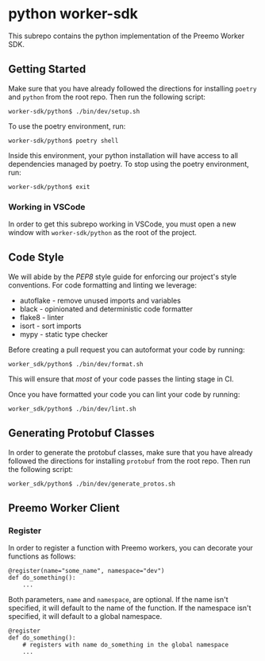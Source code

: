 # python worker-sdk

This subrepo contains the python implementation of the Preemo Worker SDK.

## Getting Started

Make sure that you have already followed the directions for installing `poetry` and `python` from the root repo.
Then run the following script:

```shell
worker-sdk/python$ ./bin/dev/setup.sh
```

To use the poetry environment, run:

```shell
worker-sdk/python$ poetry shell
```

Inside this environment, your python installation will have access to all dependencies managed by poetry.
To stop using the poetry environment, run:

```shell
worker-sdk/python$ exit
```

### Working in VSCode

In order to get this subrepo working in VSCode, you must open a new window with `worker-sdk/python` as the root of the project.

## Code Style

We will abide by the _PEP8_ style guide for enforcing our project's style conventions.
For code formatting and linting we leverage:

- autoflake - remove unused imports and variables
- black - opinionated and deterministic code formatter
- flake8 - linter
- isort - sort imports
- mypy - static type checker

Before creating a pull request you can autoformat your code by running:

```shell
worker_sdk/python$ ./bin/dev/format.sh
```

This will ensure that _most_ of your code passes the linting stage in CI.

Once you have formatted your code you can lint your code by running:

```shell
worker_sdk/python$ ./bin/dev/lint.sh
```

## Generating Protobuf Classes

In order to generate the protobuf classes, make sure that you have already followed the directions for installing `protobuf` from the root repo.
Then run the following script:

```shell
worker_sdk/python$ ./bin/dev/generate_protos.sh
```

## Preemo Worker Client

### Register

In order to register a function with Preemo workers, you can decorate your functions as follows:

```
@register(name="some_name", namespace="dev")
def do_something():
    ...
```

Both parameters, `name` and `namespace`, are optional. If the name isn't specified, it will default to the name of the function. If the namespace isn't specified, it will default to a global namespace.

```
@register
def do_something():
    # registers with name do_something in the global namespace
    ...
```
